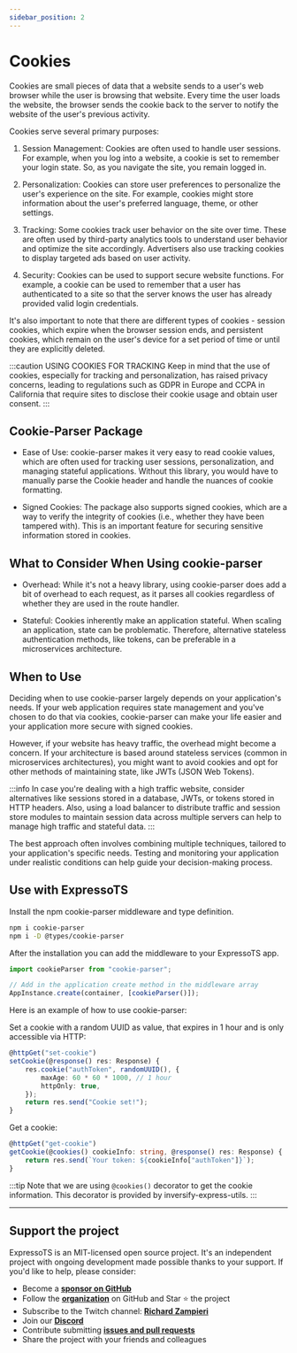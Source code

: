 ```yaml
---
sidebar_position: 2
---
```


# Cookies

Cookies are small pieces of data that a website sends to a user's web browser while the user is browsing that website. Every time the user loads the website, the browser sends the cookie back to the server to notify the website of the user's previous activity.

Cookies serve several primary purposes:

1. Session Management:
Cookies are often used to handle user sessions. For example, when you log into a website, a cookie is set to remember your login state. So, as you navigate the site, you remain logged in.

2. Personalization:
Cookies can store user preferences to personalize the user's experience on the site. For example, cookies might store information about the user's preferred language, theme, or other settings.

3. Tracking:
Some cookies track user behavior on the site over time. These are often used by third-party analytics tools to understand user behavior and optimize the site accordingly. Advertisers also use tracking cookies to display targeted ads based on user activity.

4. Security:
Cookies can be used to support secure website functions. For example, a cookie can be used to remember that a user has authenticated to a site so that the server knows the user has already provided valid login credentials.

It's also important to note that there are different types of cookies - session cookies, which expire when the browser session ends, and persistent cookies, which remain on the user's device for a set period of time or until they are explicitly deleted.

:::caution USING COOKIES FOR TRACKING
Keep in mind that the use of cookies, especially for tracking and personalization, has raised privacy concerns, leading to regulations such as GDPR in Europe and CCPA in California that require sites to disclose their cookie usage and obtain user consent.
:::

## Cookie-Parser Package

- Ease of Use: cookie-parser makes it very easy to read cookie values, which are often used for tracking user sessions, personalization, and managing stateful applications. Without this library, you would have to manually parse the Cookie header and handle the nuances of cookie formatting.

- Signed Cookies: The package also supports signed cookies, which are a way to verify the integrity of cookies (i.e., whether they have been tampered with). This is an important feature for securing sensitive information stored in cookies.

## What to Consider When Using cookie-parser

- Overhead: While it's not a heavy library, using cookie-parser does add a bit of overhead to each request, as it parses all cookies regardless of whether they are used in the route handler.

- Stateful: Cookies inherently make an application stateful. When scaling an application, state can be problematic. Therefore, alternative stateless authentication methods, like tokens, can be preferable in a microservices architecture.

## When to Use

Deciding when to use cookie-parser largely depends on your application's needs. If your web application requires state management and you've chosen to do that via cookies, cookie-parser can make your life easier and your application more secure with signed cookies.

However, if your website has heavy traffic, the overhead might become a concern. If your architecture is based around stateless services (common in microservices architectures), you might want to avoid cookies and opt for other methods of maintaining state, like JWTs (JSON Web Tokens).

:::info
In case you're dealing with a high traffic website, consider alternatives like sessions stored in a database, JWTs, or tokens stored in HTTP headers. Also, using a load balancer to distribute traffic and session store modules to maintain session data across multiple servers can help to manage high traffic and stateful data.
:::

The best approach often involves combining multiple techniques, tailored to your application's specific needs. Testing and monitoring your application under realistic conditions can help guide your decision-making process.

## Use with ExpressoTS

Install the npm cookie-parser middleware and type definition.

```bash
npm i cookie-parser
npm i -D @types/cookie-parser
```

After the installation you can add the middleware to your ExpressoTS app.

```typescript
import cookieParser from "cookie-parser";

// Add in the application create method in the middleware array
AppInstance.create(container, [cookieParser()]);
```

Here is an example of how to use cookie-parser:

Set a cookie with a random UUID as value, that expires in 1 hour and is only accessible via HTTP:

```typescript
@httpGet("set-cookie")
setCookie(@response() res: Response) {
    res.cookie("authToken", randomUUID(), {
        maxAge: 60 * 60 * 1000, // 1 hour
        httpOnly: true,
    });
    return res.send("Cookie set!");
}
```

Get a cookie:

```typescript
@httpGet("get-cookie")
getCookie(@cookies() cookieInfo: string, @response() res: Response) {
    return res.send(`Your token: ${cookieInfo["authToken"]}`);
}
```

:::tip
Note that we are using `@cookies()` decorator to get the cookie information. This decorator is provided by inversify-express-utils.
:::

---

## Support the project

ExpressoTS is an MIT-licensed open source project. It's an independent project with ongoing development made possible thanks to your support. If you'd like to help, please consider:

- Become a **[sponsor on GitHub](https://github.com/sponsors/expressots)**
- Follow the **[organization](https://github.com/expressots)** on GitHub and Star ⭐ the project
- Subscribe to the Twitch channel: **[Richard Zampieri](https://www.twitch.tv/richardzampieri)**
- Join our **[Discord](https://discord.com/invite/PyPJfGK)**
- Contribute submitting **[issues and pull requests](https://github.com/expressots/expressots/issues/new/choose)**
- Share the project with your friends and colleagues